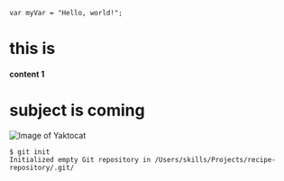 ```
var myVar = "Hello, world!";
```
# this is <h4> content 1
# <h1> subject is coming
![Image of Yaktocat](https://octodex.github.com/images/yaktocat.png)
```
$ git init
Initialized empty Git repository in /Users/skills/Projects/recipe-repository/.git/
```
